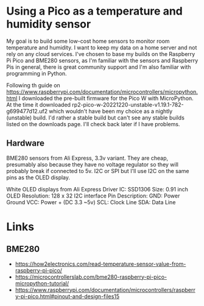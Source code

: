 # Using a Pico as a temperature and humidity sensor

My goal is to build some low-cost home sensors to monitor room temperature and humidity. I want to keep my data on a home server and not rely on any cloud services. I've chosen to base my builds on the Raspberry Pi Pico and BME280 sensors, as I'm familiar with the sensors and Raspberry Pis in general, there is great community support and I'm also familiar with programming in Python. 

Following th guide on https://www.raspberrypi.com/documentation/microcontrollers/micropython.html I downloaded the pre-built firmware for the Pico W with MicroPython. At the time it downloaded rp2-pico-w-20221220-unstable-v1.19.1-782-g699477d12.uf2 which wouldn't have been my choice as a nightly (unstable) build. I'd rather a stable build but can't see any stable builds listed on the downloads page. I'll check back later if I have problems. 

## Hardware

BME280 sensors from Ali Express, 3.3v variant. They are cheap, presumably also because they have no voltage regulator so they will probably break if connected to 5v. I2C or SPI but I'll use I2C on the same pins as the OLED display. 


White OLED displays from Ali Express 
Driver IC: SSD1306 
Size: 0.91 inch OLED 
Resolution: 128 x 32 I2C interface 
Pin Description: GND: Power Ground  VCC: Power + (DC 3.3 ~5v) SCL: Clock Line SDA: Data Line

# Links

## BME280

* https://how2electronics.com/read-temperature-sensor-value-from-raspberry-pi-pico/
* https://microcontrollerslab.com/bme280-raspberry-pi-pico-micropython-tutorial/
* https://www.raspberrypi.com/documentation/microcontrollers/raspberry-pi-pico.html#pinout-and-design-files15


